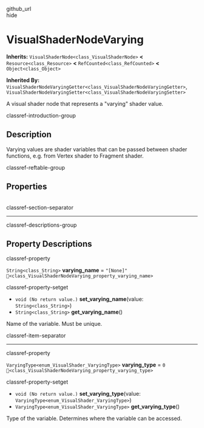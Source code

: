 github\_url  
hide

# VisualShaderNodeVarying

**Inherits:** `VisualShaderNode<class_VisualShaderNode>` **&lt;**
`Resource<class_Resource>` **&lt;** `RefCounted<class_RefCounted>`
**&lt;** `Object<class_Object>`

**Inherited By:**
`VisualShaderNodeVaryingGetter<class_VisualShaderNodeVaryingGetter>`,
`VisualShaderNodeVaryingSetter<class_VisualShaderNodeVaryingSetter>`

A visual shader node that represents a "varying" shader value.

classref-introduction-group

## Description

Varying values are shader variables that can be passed between shader
functions, e.g. from Vertex shader to Fragment shader.

classref-reftable-group

## Properties

<table>
<tbody>
<tr>
</tr>
<tr>
</tr>
</tbody>
</table>

classref-section-separator

------------------------------------------------------------------------

classref-descriptions-group

## Property Descriptions

classref-property

`String<class_String>` **varying\_name** = `"[None]"`
`🔗<class_VisualShaderNodeVarying_property_varying_name>`

classref-property-setget

-   `void (No return value.)` **set\_varying\_name**(value:
    `String<class_String>`)
-   `String<class_String>` **get\_varying\_name**()

Name of the variable. Must be unique.

classref-item-separator

------------------------------------------------------------------------

classref-property

`VaryingType<enum_VisualShader_VaryingType>` **varying\_type** = `0`
`🔗<class_VisualShaderNodeVarying_property_varying_type>`

classref-property-setget

-   `void (No return value.)` **set\_varying\_type**(value:
    `VaryingType<enum_VisualShader_VaryingType>`)
-   `VaryingType<enum_VisualShader_VaryingType>`
    **get\_varying\_type**()

Type of the variable. Determines where the variable can be accessed.
